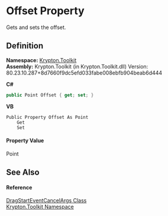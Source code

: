 # Offset Property


Gets and sets the offset.



## Definition
**Namespace:** <a href="79d2eac2-21f4-54ff-7552-b20c33c30600.md">Krypton.Toolkit</a>  
**Assembly:** Krypton.Toolkit (in Krypton.Toolkit.dll) Version: 80.23.10.287+8d7660f9dc5efd033fabe008ebfb904beab6d444

**C#**
``` C#
public Point Offset { get; set; }
```
**VB**
``` VB
Public Property Offset As Point
	Get
	Set
```



#### Property Value
Point

## See Also


#### Reference
<a href="356e20bb-bd87-1c6a-a9ed-3b00f8b12fc0.md">DragStartEventCancelArgs Class</a>  
<a href="79d2eac2-21f4-54ff-7552-b20c33c30600.md">Krypton.Toolkit Namespace</a>  
